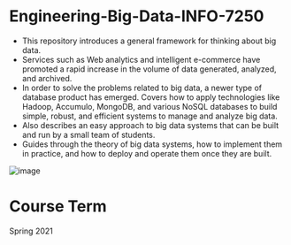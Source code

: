 # Engineering-Big-Data-INFO-7250

* This repository introduces a general framework for thinking about big data. 
* Services such as Web analytics and intelligent e-commerce have promoted a rapid increase in the volume of data generated, analyzed, and archived. 
* In order to solve the problems related to big data, a newer type of database product has emerged. Covers how to apply technologies like Hadoop, Accumulo, MongoDB, and various NoSQL databases to build simple, robust, and efficient systems to manage and analyze big data. 
* Also describes an easy approach to big data systems that can be built and run by a small team of students. 
* Guides through the theory of big data systems, how to implement them in practice, and how to deploy and operate them once they are built.

![image](https://user-images.githubusercontent.com/59846364/116896855-a00c3a00-ac02-11eb-828d-10c99670647c.png)

# Course Term 
Spring 2021
